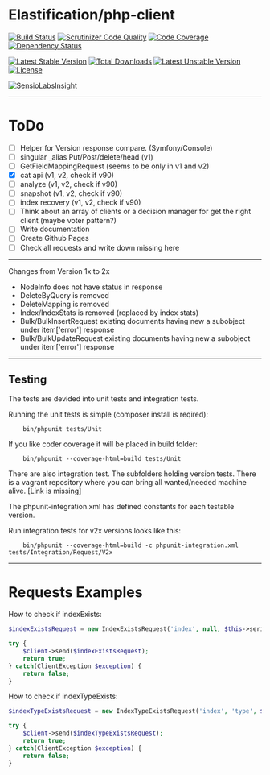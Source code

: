 # Elastification/php-client
[![Build Status](https://travis-ci.org/elastification/php-client.svg?branch=master)](https://travis-ci.org/elastification/php-client)
[![Scrutinizer Code Quality](https://scrutinizer-ci.com/g/elastification/php-client/badges/quality-score.png?b=master)](https://scrutinizer-ci.com/g/elastification/php-client/?branch=master)
[![Code Coverage](https://scrutinizer-ci.com/g/elastification/php-client/badges/coverage.png?b=master)](https://scrutinizer-ci.com/g/elastification/php-client/?branch=master)
[![Dependency Status](https://www.versioneye.com/user/projects/53f0a39c13bb0688860006d2/badge.svg?style=flat)](https://www.versioneye.com/user/projects/53f0a39c13bb0688860006d2)

[![Latest Stable Version](https://poser.pugx.org/elastification/php-client/v/stable.svg)](https://packagist.org/packages/elastification/php-client) [![Total Downloads](https://poser.pugx.org/elastification/php-client/downloads.svg)](https://packagist.org/packages/elastification/php-client) [![Latest Unstable Version](https://poser.pugx.org/elastification/php-client/v/unstable.svg)](https://packagist.org/packages/elastification/php-client) [![License](https://poser.pugx.org/elastification/php-client/license.svg)](https://packagist.org/packages/elastification/php-client)

[![SensioLabsInsight](https://insight.sensiolabs.com/projects/205b5f0a-f655-4515-af02-d32351fde447/mini.png)](https://insight.sensiolabs.com/projects/205b5f0a-f655-4515-af02-d32351fde447)

---


ToDo
====

- [ ] Helper for Version response compare. (Symfony/Console)
- [ ] singular _alias Put/Post/delete/head (v1)
- [ ] GetFieldMappingRequest (seems to be only in v1 and v2)
- [x] cat api (v1, v2, check if v90)
- [ ] analyze (v1, v2, check if v90)
- [ ] snapshot (v1, v2, check if v90)
- [ ] index recovery (v1, v2, check if v90)
- [ ] Think about an array of clients or a decision manager for get the right client (maybe voter pattern?)
- [ ] Write documentation
- [ ] Create Github Pages
- [ ] Check all requests and write down missing here

---

Changes from Version 1x to 2x

- NodeInfo does not have status in response
- DeleteByQuery is removed
- DeleteMapping is removed
- Index/IndexStats is removed (replaced by index stats)
- Bulk/BulkInsertRequest existing documents having new a subobject under item['error'] response
- Bulk/BulkUpdateRequest existing documents having new a subobject under item['error'] response

---

## Testing

The tests are devided into unit tests and integration tests.

Running the unit tests is simple (composer install is reqired):

```shell
    bin/phpunit tests/Unit
```


If you like coder coverage it will be placed in build folder:

```shell
    bin/phpunit --coverage-html=build tests/Unit
```

There are also integration test. The subfolders holding version tests. There is a vagrant repository where you can 
bring all wanted/needed machine alive. [Link is missing] 

The phpunit-integration.xml has defined constants for each testable version.

Run integration tests for v2x versions looks like this:

```shell
    bin/phpunit --coverage-html=build -c phpunit-integration.xml tests/Integration/Request/V2x
```

---

Requests Examples
=================

How to check if indexExists:
```php
$indexExistsRequest = new IndexExistsRequest('index', null, $this->serializer);

try {
    $client->send($indexExistsRequest);
    return true;
} catch(ClientException $exception) {
    return false;
}
```

How to check if indexTypeExists:
```php
$indexTypeExistsRequest = new IndexTypeExistsRequest('index', 'type', $this->serializer);

try {
    $client->send($indexTypeExistsRequest);
    return true;
} catch(ClientException $exception) {
    return false;
}
```
